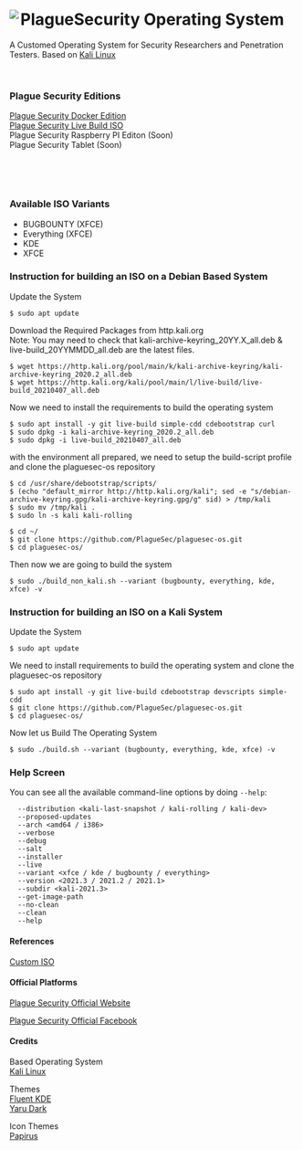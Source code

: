 # <img align="left" src="https://raw.githubusercontent.com/PlagueSec/PlagueSecOS/master/pictures/plaguesec.svg"> PlagueSecurity Operating System 

A Customed Operating System for Security Researchers and Penetration Testers. Based on [Kali Linux](https://www.kali.org/)

&nbsp;


### Plague Security Editions
[Plague Security Docker Edition](https://github.com/plaguesec/plaguesec-docker)  
[Plague Security Live Build ISO](https://github.com/plaguesec/plaguesec-os)  
Plague Security Raspberry PI Editon (Soon)  
Plague Security Tablet (Soon)  

&nbsp;

&nbsp;

### Available ISO Variants
- BUGBOUNTY (XFCE)
- Everything (XFCE)
- KDE
- XFCE

### Instruction for building an ISO on a Debian Based System
Update the System
```
$ sudo apt update
```
Download the Required Packages from http.kali.org  
Note: You may need to check that kali-archive-keyring_20YY.X_all.deb & live-build_20YYMMDD_all.deb are the latest files.
```
$ wget https://http.kali.org/pool/main/k/kali-archive-keyring/kali-archive-keyring_2020.2_all.deb
$ wget https://http.kali.org/kali/pool/main/l/live-build/live-build_20210407_all.deb
```
Now we need to install the requirements to build the operating system
```
$ sudo apt install -y git live-build simple-cdd cdebootstrap curl
$ sudo dpkg -i kali-archive-keyring_2020.2_all.deb
$ sudo dpkg -i live-build_20210407_all.deb
```
with the environment all prepared, we need to setup the build-script profile and clone the plaguesec-os repository
```
$ cd /usr/share/debootstrap/scripts/
$ (echo "default_mirror http://http.kali.org/kali"; sed -e "s/debian-archive-keyring.gpg/kali-archive-keyring.gpg/g" sid) > /tmp/kali
$ sudo mv /tmp/kali .
$ sudo ln -s kali kali-rolling

$ cd ~/
$ git clone https://github.com/PlagueSec/plaguesec-os.git
$ cd plaguesec-os/
```
Then now we are going to build the system
```
$ sudo ./build_non_kali.sh --variant (bugbounty, everything, kde, xfce) -v 
```

### Instruction for building an ISO on a Kali System
Update the System
```
$ sudo apt update
```
We need to install requirements to build the operating system and clone the plaguesec-os repository
```
$ sudo apt install -y git live-build cdebootstrap devscripts simple-cdd
$ git clone https://github.com/PlagueSec/plaguesec-os.git
$ cd plaguesec-os/
```
Now let us Build The Operating System
```
$ sudo ./build.sh --variant (bugbounty, everything, kde, xfce) -v
```

### Help Screen
You can see all the available command-line options by doing `--help`:

```
  --distribution <kali-last-snapshot / kali-rolling / kali-dev>
  --proposed-updates
  --arch <amd64 / i386>
  --verbose
  --debug
  --salt
  --installer
  --live
  --variant <xfce / kde / bugbounty / everything>
  --version <2021.3 / 2021.2 / 2021.1>
  --subdir <kali-2021.3>
  --get-image-path
  --no-clean
  --clean
  --help
```


#### References
[Custom ISO](https://www.kali.org/docs/development/live-build-a-custom-kali-iso/)


#### Official Platforms
[Plague Security Official Website](https://plaguesec.com)

[Plague Security Official Facebook](https://www.facebook.com/PlagueSec-104041125002327)

#### Credits
Based Operating System  
[Kali Linux](https://gitlab.com/kalilinux/build-scripts/live-build-config)

Themes  
[Fluent KDE](https://github.com/vinceliuice/Fluent-kde)  
[Yaru Dark](https://github.com/ubuntu/yaru)

Icon Themes  
[Papirus](https://github.com/PapirusDevelopmentTeam/papirus-icon-theme)  
